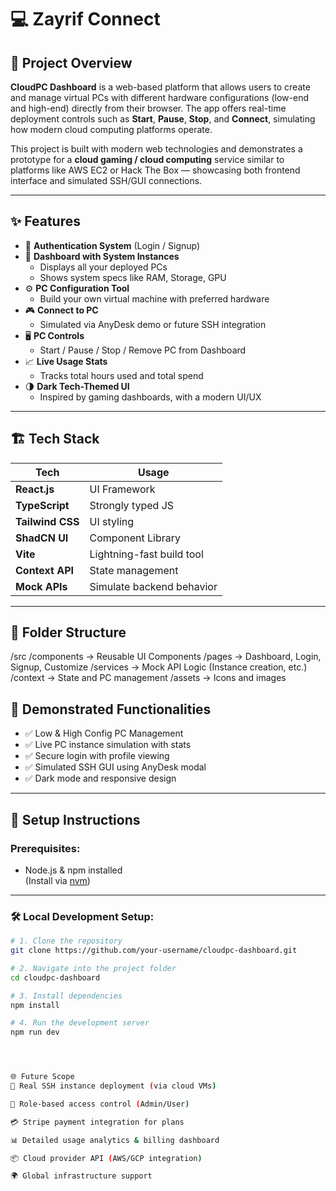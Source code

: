 # 💻 Zayrif Connect

## 🚀 Project Overview

**CloudPC Dashboard** is a web-based platform that allows users to create and manage virtual PCs with different hardware configurations (low-end and high-end) directly from their browser. The app offers real-time deployment controls such as **Start**, **Pause**, **Stop**, and **Connect**, simulating how modern cloud computing platforms operate.

This project is built with modern web technologies and demonstrates a prototype for a **cloud gaming / cloud computing** service similar to platforms like AWS EC2 or Hack The Box — showcasing both frontend interface and simulated SSH/GUI connections.

---

## ✨ Features

- 🔐 **Authentication System** (Login / Signup)
- 📂 **Dashboard with System Instances**
  - Displays all your deployed PCs
  - Shows system specs like RAM, Storage, GPU
- ⚙️ **PC Configuration Tool**
  - Build your own virtual machine with preferred hardware
- 🎮 **Connect to PC**
  - Simulated via AnyDesk demo or future SSH integration
- 🖥️ **PC Controls**
  - Start / Pause / Stop / Remove PC from Dashboard
- 📈 **Live Usage Stats**
  - Tracks total hours used and total spend
- 🌗 **Dark Tech-Themed UI**
  - Inspired by gaming dashboards, with a modern UI/UX

---

## 🏗️ Tech Stack

| Tech          | Usage                     |
|---------------|---------------------------|
| **React.js**  | UI Framework              |
| **TypeScript**| Strongly typed JS         |
| **Tailwind CSS** | UI styling             |
| **ShadCN UI** | Component Library         |
| **Vite**      | Lightning-fast build tool |
| **Context API** | State management        |
| **Mock APIs** | Simulate backend behavior |

---

## 📁 Folder Structure
/src
/components → Reusable UI Components
/pages → Dashboard, Login, Signup, Customize
/services → Mock API Logic (Instance creation, etc.)
/context → State and PC management
/assets → Icons and images



## 🧪 Demonstrated Functionalities

- ✅ Low & High Config PC Management
- ✅ Live PC instance simulation with stats
- ✅ Secure login with profile viewing
- ✅ Simulated SSH GUI using AnyDesk modal
- ✅ Dark mode and responsive design

---

## 🔧 Setup Instructions

### Prerequisites:
- Node.js & npm installed  
  (Install via [nvm](https://github.com/nvm-sh/nvm))

---

### 🛠️ Local Development Setup:

```bash
# 1. Clone the repository
git clone https://github.com/your-username/cloudpc-dashboard.git

# 2. Navigate into the project folder
cd cloudpc-dashboard

# 3. Install dependencies
npm install

# 4. Run the development server
npm run dev




🌐 Future Scope
🔐 Real SSH instance deployment (via cloud VMs)

🧠 Role-based access control (Admin/User)

💳 Stripe payment integration for plans

📊 Detailed usage analytics & billing dashboard

📦 Cloud provider API (AWS/GCP integration)

🌍 Global infrastructure support


